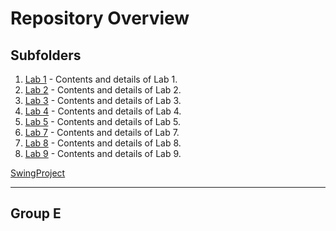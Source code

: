 # Repository Overview

## Subfolders

1. [Lab 1](./lab1) - Contents and details of Lab 1.
2. [Lab 2](./lab2) - Contents and details of Lab 2.
3. [Lab 3](./lab3) - Contents and details of Lab 3.
4. [Lab 4](./lab4) - Contents and details of Lab 4.
5. [Lab 5](./lab5) - Contents and details of Lab 5.
6. [Lab 7](./lab7) - Contents and details of Lab 7.
7. [Lab 8](./lab8) - Contents and details of Lab 8.
8. [Lab 9](./lab9) - Contents and details of Lab 9.

[SwingProject](./SwingProject)

---

## Group E
